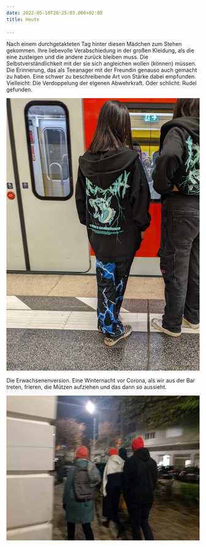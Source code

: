 ```yaml
---
date: 2022-05-10T20:25:03.000+02:00
title: Heute

---
```

Nach einem durchgetakteten Tag hinter diesen Mädchen zum Stehen gekommen. Ihre liebevolle Verabschiedung in der großen Kleidung, als die eine zusteigen und die andere zurück bleiben muss. Die Selbstverständlichkeit mit der sie sich angleichen wollen (können) müssen. Die Erinnerung, das als Teeanager mit der Freundin genauso auch gemacht zu haben. Eine schwer zu beschreibende Art von Stärke dabei empfunden. Vielleicht: Die Verdoppelung der eigenen Abwehrkraft. Oder schlicht: Rudel gefunden.

![](/uploads/gleich.jpg)

Die Erwachsenenversion. Eine Winternacht vor Corona, als wir aus der Bar treten, frieren, die Mützen aufziehen und das dann so aussieht.

![](/uploads/alle-gleich.jpg)